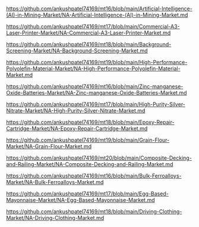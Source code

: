 <p><a href="https://github.com/ankushpatel74169/mt16/blob/main/Artificial-Intelligence-(AI)-in-Mining-Market/NA-Artificial-Intelligence-(AI)-in-Mining-Market.md">https://github.com/ankushpatel74169/mt16/blob/main/Artificial-Intelligence-(AI)-in-Mining-Market/NA-Artificial-Intelligence-(AI)-in-Mining-Market.md</a></p><p><a href="https://github.com/ankushpatel74169/mt17/blob/main/Commercial-A3-Laser-Printer-Market/NA-Commercial-A3-Laser-Printer-Market.md">https://github.com/ankushpatel74169/mt17/blob/main/Commercial-A3-Laser-Printer-Market/NA-Commercial-A3-Laser-Printer-Market.md</a></p><p><a href="https://github.com/ankushpatel74169/mt18/blob/main/Background-Screening-Market/NA-Background-Screening-Market.md">https://github.com/ankushpatel74169/mt18/blob/main/Background-Screening-Market/NA-Background-Screening-Market.md</a></p><p><a href="https://github.com/ankushpatel74169/mt19/blob/main/High-Performance-Polyolefin-Material-Market/NA-High-Performance-Polyolefin-Material-Market.md">https://github.com/ankushpatel74169/mt19/blob/main/High-Performance-Polyolefin-Material-Market/NA-High-Performance-Polyolefin-Material-Market.md</a></p><p><a href="https://github.com/ankushpatel74169/mt16/blob/main/Zinc-manganese-Oxide-Batteries-Market/NA-Zinc-manganese-Oxide-Batteries-Market.md">https://github.com/ankushpatel74169/mt16/blob/main/Zinc-manganese-Oxide-Batteries-Market/NA-Zinc-manganese-Oxide-Batteries-Market.md</a></p><p><a href="https://github.com/ankushpatel74169/mt17/blob/main/High-Purity-Silver-Nitrate-Market/NA-High-Purity-Silver-Nitrate-Market.md">https://github.com/ankushpatel74169/mt17/blob/main/High-Purity-Silver-Nitrate-Market/NA-High-Purity-Silver-Nitrate-Market.md</a></p><p><a href="https://github.com/ankushpatel74169/mt18/blob/main/Epoxy-Repair-Cartridge-Market/NA-Epoxy-Repair-Cartridge-Market.md">https://github.com/ankushpatel74169/mt18/blob/main/Epoxy-Repair-Cartridge-Market/NA-Epoxy-Repair-Cartridge-Market.md</a></p><p><a href="https://github.com/ankushpatel74169/mt19/blob/main/Grain-Flour-Market/NA-Grain-Flour-Market.md">https://github.com/ankushpatel74169/mt19/blob/main/Grain-Flour-Market/NA-Grain-Flour-Market.md</a></p><p><a href="https://github.com/ankushpatel74169/mt20/blob/main/Composite-Decking-and-Railing-Market/NA-Composite-Decking-and-Railing-Market.md">https://github.com/ankushpatel74169/mt20/blob/main/Composite-Decking-and-Railing-Market/NA-Composite-Decking-and-Railing-Market.md</a></p><p><a href="https://github.com/ankushpatel74169/mt16/blob/main/Bulk-Ferroalloys-Market/NA-Bulk-Ferroalloys-Market.md">https://github.com/ankushpatel74169/mt16/blob/main/Bulk-Ferroalloys-Market/NA-Bulk-Ferroalloys-Market.md</a></p><p><a href="https://github.com/ankushpatel74169/mt17/blob/main/Egg-Based-Mayonnaise-Market/NA-Egg-Based-Mayonnaise-Market.md">https://github.com/ankushpatel74169/mt17/blob/main/Egg-Based-Mayonnaise-Market/NA-Egg-Based-Mayonnaise-Market.md</a></p><p><a href="https://github.com/ankushpatel74169/mt18/blob/main/Driving-Clothing-Market/NA-Driving-Clothing-Market.md">https://github.com/ankushpatel74169/mt18/blob/main/Driving-Clothing-Market/NA-Driving-Clothing-Market.md</a></p>

